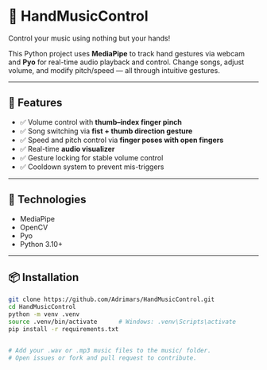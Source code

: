 # 🎵 HandMusicControl

Control your music using nothing but your hands!

This Python project uses **MediaPipe** to track hand gestures via webcam and **Pyo** for real-time audio playback and control. Change songs, adjust volume, and modify pitch/speed — all through intuitive gestures.

---

## 🚀 Features

- ✅ Volume control with **thumb–index finger pinch**
- ✅ Song switching via **fist + thumb direction gesture**
- ✅ Speed and pitch control via **finger poses with open fingers**
- ✅ Real-time **audio visualizer**
- ✅ Gesture locking for stable volume control
- ✅ Cooldown system to prevent mis-triggers

---

## 🔧 Technologies

- MediaPipe
- OpenCV
- Pyo
- Python 3.10+

---

## 📦 Installation

```bash
git clone https://github.com/Adrimars/HandMusicControl.git
cd HandMusicControl
python -m venv .venv
source .venv/bin/activate      # Windows: .venv\Scripts\activate
pip install -r requirements.txt


# Add your .wav or .mp3 music files to the music/ folder.
# Open issues or fork and pull request to contribute.
